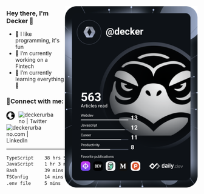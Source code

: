 <a href="https://app.daily.dev/Decker"><img align="right" width="350px" src="https://github.com/decker-dev/decker-dev/blob/master/devcard.svg" alt="Decker Dev Card"/></a>

### Hey there, I'm Decker 👋

- 🌟 I like programming, it's fun
- 🔭 I’m currently working on a Fintech
- 🌱 I’m currently learning everything 🤣

### 📱Connect with me:

[<img align="left" alt="deckerurbano.com" width="22px" src="https://raw.githubusercontent.com/iconic/open-iconic/master/svg/globe.svg" style="margin-right: 10px;" />](https://deckerurbano.com)
[<img align="left" alt="deckerurbano | Twitter" width="100px" src="https://img.shields.io/badge/twitter-%231DA1F2.svg?&style=for-the-badge&logo=twitter&logoColor=white" style="margin-right: 10px;" />](https://twitter.com/deckerurbano)
[<img align="left" alt="deckerurbano.com | LinkedIn" width="100px" src="https://img.shields.io/badge/linkedin-%230077B5.svg?&style=for-the-badge&logo=linkedin&logoColor=white" />](https://linkedin.com/in/deckerurbano)

<br clear="left"/>

---

<div style="text-align: center;">
<!--START_SECTION:waka-->

```txt
TypeScript    38 hrs 57 mins  ███████████████████████▓░   94.86 %
JavaScript    1 hr 3 mins     ▓░░░░░░░░░░░░░░░░░░░░░░░░   02.59 %
Bash          39 mins         ▒░░░░░░░░░░░░░░░░░░░░░░░░   01.60 %
TSConfig      14 mins         ░░░░░░░░░░░░░░░░░░░░░░░░░   00.58 %
.env file     5 mins          ░░░░░░░░░░░░░░░░░░░░░░░░░   00.21 %
```

<!--END_SECTION:waka-->
</div>

